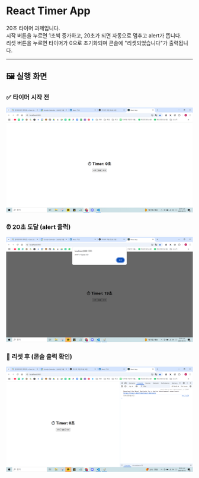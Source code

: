 # React Timer App

20초 타이머 과제입니다.  
시작 버튼을 누르면 1초씩 증가하고, 20초가 되면 자동으로 멈추고 alert가 뜹니다.  
리셋 버튼을 누르면 타이머가 0으로 초기화되며 콘솔에 "리셋되었습니다"가 출력됩니다.

---

## 🖼 실행 화면

### ✅ 타이머 시작 전
![리액트1](./images/리액트1.png)

### ⏰ 20초 도달 (alert 출력)
![리액트2](./images/리액트2.png)

### 🔄 리셋 후 (콘솔 출력 확인)
![리액트3](./images/리액트3.png)
